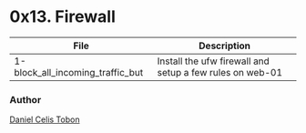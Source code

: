 # 0x13. Firewall

| File | Description |
| ------ | ------ |
| 1-block_all_incoming_traffic_but | Install the ufw firewall and setup a few rules on web-01 |

### Author
[Daniel Celis Tobon](https://github.com/danicelistobon)

